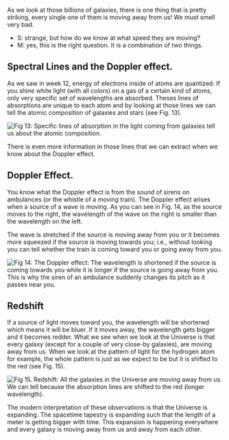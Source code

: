 As we look at those billions of galaxies, there is one thing that is pretty striking, every single one of them is moving away from us! We must smell very bad.

- S: strange, but how do we know at what speed they are moving?
- M: yes, this is the right question. It is a combination of two things.

Spectral Lines and the Doppler effect.
--------------------------------------

As we saw in week 12, energy of electrons inside of atoms are quantized. If you shine white light (with all colors) on a gas of a certain kind of atoms, only very specific set of wavelengths are absorbed. Theses lines of absorptions are unique to each atom and by looking at those lines we can tell the atomic composition of galaxies and stars (see Fig. 13).

![](https://online.science.psu.edu/sites/default/files/phys010/W9QM2/Spectral_lines_absorption.png "Fig 13: Specific lines of absorption in the light coming from galaxies tell us about the atomic composition.")

There is even more information in those lines that we can extract when we know about the Doppler effect.

Doppler Effect.
---------------

You know what the Doppler effect is from the sound of sirens on ambulances (or the whistle of a moving train). The Doppler effect arises when a source of a wave is moving. As you can see in Fig. 14, as the source moves to the right, the wavelength of the wave on the right is smaller than the wavelength on the left.

The wave is stretched if the source is moving away from you or it becomes more squeezed if the source is moving towards you; i.e., without looking you can tell whether the train is coming toward you or going away from you.

![](https://online.science.psu.edu/sites/default/files/phys010/Dopplereffectsourcemovingrightatmach0.7.gif "Fig 14: The Doppler effect: The wavelength is shortened if the source is coming towards you while it is longer if the source is going away from you. This is why the siren of an ambulance suddenly changes its pitch as it passes near you.")

Redshift
--------

If a source of light moves toward you, the wavelength will be shortened which means it will be bluer. If it moves away, the wavelength gets bigger and it becomes redder. What we see when we look at the Universe is that every galaxy (except for a couple of very close-by galaxies), are moving away from us. When we look at the pattern of light for the hydrogen atom for example, the whole pattern is just as we expect to be but it is shifted to the red (see Fig. 15).

![](https://online.science.psu.edu/sites/default/files/phys010/W14cosmo/Redshift.png "Fig 15. Redshift: All the galaxies in the Universe are moving away from us. We can tell because the absorption lines are shifted to the red (longer wavelength).  ")

The modern interpretation of these observations is that the Universe is expanding. The spacetime tapestry is expanding such that the length of a meter is getting bigger with time. This expansion is happening everywhere and every galaxy is moving away from us and away from each other.